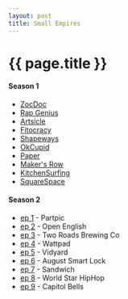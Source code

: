 ```yaml
---
layout: post
title: Small Empires
---
```


{{ page.title }}
================

#### Season 1

* [ZocDoc](https://www.youtube.com/watch?v=1CE2TphJPgs) 
* [Rap Genius](https://www.youtube.com/watch?v=T92-MTJYmFc)
* [Artsicle](https://www.youtube.com/watch?v=20xS1V1kA5w)
* [Fitocracy](https://www.youtube.com/watch?v=vUn588BWv04)
* [Shapeways](https://www.youtube.com/watch?v=NV38DXv7RW0)
* [OkCupid](https://www.youtube.com/watch?v=Zk7TabCiDDM)
* [Paper](https://www.youtube.com/watch?v=yVMTmNfweow)
* [Maker's Row](https://www.youtube.com/watch?v=ADYL-7lNlcs)
* [KitchenSurfing](https://www.youtube.com/watch?v=P8J_NtjaONo)
* [SquareSpace](https://www.youtube.com/watch?v=GGPj5SOUrn8)

#### Season 2
* [ep 1](https://www.youtube.com/watch?v=gYOVGVmWc5U) - Partpic
* [ep 2](https://www.youtube.com/watch?v=yhevvEDBxeM) - Open English
* [ep 3](https://www.youtube.com/watch?v=q6YI_BKNxrs) - Two Roads Brewing Co
* [ep 4](https://www.youtube.com/watch?v=FVg-ydDPtWk) - Wattpad
* [ep 5](https://www.youtube.com/watch?v=BYhxgimZELw) - Vidyard
* [ep 6](https://www.youtube.com/watch?v=4Y77o82Z3bk) - August Smart Lock
* [ep 7](https://www.youtube.com/watch?v=S3URc1zhwSE) - Sandwich
* [ep 8](https://www.youtube.com/watch?v=DvwlYrPeSe8) - World Star HipHop
* [ep 9](https://www.youtube.com/watch?v=8HOcpWXWrpI) - Capitol Bells
